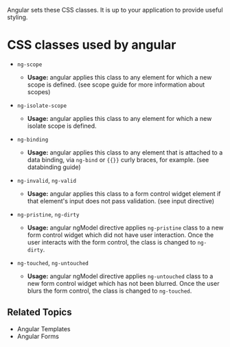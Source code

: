 <!--
{
"name" : "css-styling",
"version" : "0.1",
"title" : "Working With CSS",
"description" : "List of CSS classes set by Angular.",
"homepage" : "https://docs.angularjs.org/guide",
"freshnessDate" : 2015-06-02,
"license" : "CC BY 3.0"
}
-->


Angular sets these CSS classes. It is up to your application to provide useful styling.

# CSS classes used by angular

* `ng-scope`
  - **Usage:** angular applies this class to any element for which a new scope
    is defined. (see scope guide for more information about scopes)

* `ng-isolate-scope`
  - **Usage:** angular applies this class to any element for which a new
    isolate scope is defined.

* `ng-binding`
  - **Usage:** angular applies this class to any element that is attached to a data binding, via `ng-bind` or
    `{{}}` curly braces, for example. (see databinding guide)

* `ng-invalid`, `ng-valid`
  - **Usage:** angular applies this class to a form control widget element if that element's input does
    not pass validation. (see input directive)

* `ng-pristine`, `ng-dirty`
  - **Usage:** angular ngModel directive applies `ng-pristine` class
    to a new form control widget which did not have user interaction. Once the user interacts with
    the form control, the class is changed to `ng-dirty`.

* `ng-touched`, `ng-untouched`
  - **Usage:** angular ngModel directive applies `ng-untouched` class
    to a new form control widget which has not been blurred. Once the user blurs the form control,
    the class is changed to `ng-touched`.


## Related Topics

* Angular Templates
* Angular Forms
